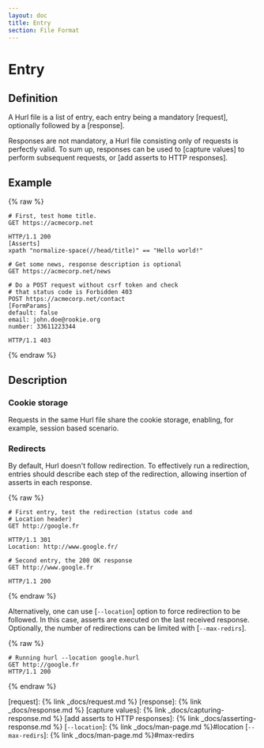 ```yaml
---
layout: doc
title: Entry
section: File Format
---
```

# Entry

## Definition

A Hurl file is a list of entry, each entry being a mandatory [request], optionally followed by a [response].

Responses are not mandatory, a Hurl file consisting only of requests is perfectly valid. To sum up, responses can be used
to [capture values] to perform subsequent requests, or [add asserts to HTTP responses].

## Example

{% raw %}
```hurl
# First, test home title.
GET https://acmecorp.net

HTTP/1.1 200
[Asserts]
xpath "normalize-space(//head/title)" == "Hello world!"

# Get some news, response description is optional
GET https://acmecorp.net/news

# Do a POST request without csrf token and check
# that status code is Forbidden 403
POST https://acmecorp.net/contact
[FormParams]
default: false
email: john.doe@rookie.org
number: 33611223344

HTTP/1.1 403
```
{% endraw %}


## Description

### Cookie storage

Requests in the same Hurl file share the cookie storage, enabling, for example, session based scenario.

### Redirects

By default, Hurl doesn't follow redirection. To effectively run a redirection, entries should describe each step
of the redirection, allowing insertion of asserts in each response.

{% raw %}
```hurl
# First entry, test the redirection (status code and
# Location header)
GET http://google.fr

HTTP/1.1 301
Location: http://www.google.fr/

# Second entry, the 200 OK response
GET http://www.google.fr

HTTP/1.1 200
```
{% endraw %}


Alternatively, one can use [`--location`] option to force redirection
to be followed. In this case, asserts are executed on the last received response. Optionally, the number of
redirections can be limited with [`--max-redirs`].

{% raw %}
```hurl
# Running hurl --location google.hurl
GET http://google.fr
HTTP/1.1 200
```
{% endraw %}


[request]: {% link _docs/request.md %}
[response]: {% link _docs/response.md %}
[capture values]: {% link _docs/capturing-response.md %}
[add asserts to HTTP responses]: {% link _docs/asserting-response.md %}
[`--location`]: {% link _docs/man-page.md %}#location
[`--max-redirs`]: {% link _docs/man-page.md %}#max-redirs
